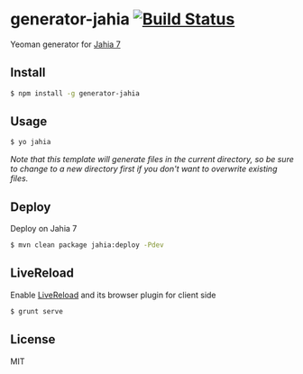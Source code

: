 # generator-jahia [![Build Status](https://travis-ci.org/f4bien/generator-jahia.svg?branch=master)](https://travis-ci.org/f4bien/generator-jahia)

Yeoman generator for [Jahia 7](https://www.jahia.com/products/digital-factory)

## Install

```sh
$ npm install -g generator-jahia
```

## Usage

```sh
$ yo jahia
```

*Note that this template will generate files in the current directory, so be sure to change to a new directory first if you don't want to overwrite existing files.*

## Deploy

Deploy on Jahia 7

```sh
$ mvn clean package jahia:deploy -Pdev
```

## LiveReload

Enable [LiveReload](http://livereload.com/) and its browser plugin for client side

```sh
$ grunt serve
```

## License

MIT
